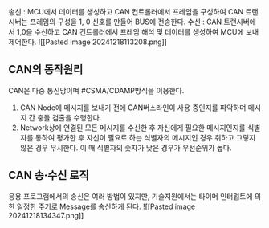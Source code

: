 송신 : MCU에서 데이터를 생성하고 CAN 컨트롤러에서 프레임을 구성하여 CAN 트랜시버는 프레임의 구성을 1, 0 신호를 만들어 BUS에 전송한다. 
수신 : CAN 트랜시버에서 1,0을 수신하고 CAN 컨트롤러에서 프레임 해석 및 데이터를 생성하여 MCU에 보내 제어한다.
![[Pasted image 20241218113208.png]]

## CAN의 동작원리
CAN은 다중 통신망이며 #CSMA/CDAMP방식을 이용한다.
1. CAN Node에 메시지를 보내기 전에 CAN버스라인이 사용 중인지를 파악하며 메시지 간 충돌 검출을 수행한다.
2. Network상에 연결된 모든 메시지를 수신한 후 자신에게 필요한 메시지인지를 식별자를 통하여 평가한 후 자신이 필요로 하는 식별자의 메시지인 경우 취하고 그렇지 않은 경우 무시한다.
   이 때 식별자의 숫자가 낮은 경우가 우선순위가 높다.
## CAN 송·수신 로직
응용 프로그램에서의 송신은 여러 방법이 있지만, 기술지원에서는 타이머 인터럽트에 의한 일정한 주기로 Message를 송신하게 된다.
![[Pasted image 20241218134347.png]]
